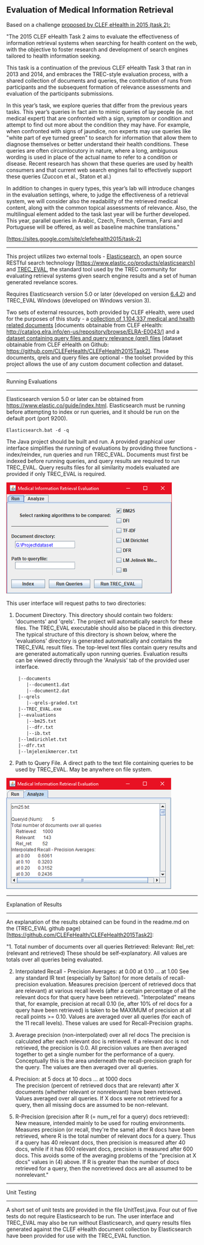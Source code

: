 ## Evaluation of Medical Information Retrieval



Based on a challenge [proposed by CLEF eHealth in 2015 (task 2):](https://sites.google.com/site/clefehealth2015/task-2)

"The 2015 CLEF eHealth Task 2 aims to evaluate the effectiveness of information retrieval systems when searching for health content on the web, with the objective to foster research and development of search engines tailored to health information seeking. 

This task is a continuation of the previous CLEF eHealth Task 3 that ran in 2013 and 2014, and embraces the TREC-style evaluation process, with a shared collection of documents and queries, the contribution of runs from participants and the subsequent formation of relevance assessments and evaluation of the participants submissions. 

In this year’s task, we explore queries that differ from the previous years tasks. This year’s queries in fact aim to mimic queries of lay people (ie. not medical expert) that are confronted with a sign, symptom or condition and attempt to find out more about the condition they may have. For example, when confronted with signs of jaundice, non experts may use queries like "white part of eye turned green" to search for information that allow them to diagnose themselves or better understand their health conditions. These queries are often circumlocutory in nature, where a long, ambiguous wording is used in place of the actual name to refer to a condition or disease. Recent research has shown that these queries are used by health consumers and that current web search engines fail to effectively support these queries (Zuccon et al., Staton et al.)

In addition to changes in query types, this year’s lab will introduce changes in the evaluation settings, where, to judge the effectiveness of a retrieval system, we will consider also the readability of the retrieved medical content, along with the common topical assessments of relevance. Also, the multilingual element added to the task last year will be further developed. This year, parallel queries in Arabic, Czech, French, German, Farsi and Portuguese will be offered, as well as baseline machine translations."

[https://sites.google.com/site/clefehealth2015/task-2]

___________________

This project utilizes two external tools - [Elasticsearch](https://www.elastic.co/products/elasticsearch), an open source RESTful search technology [https://www.elastic.co/products/elasticsearch] and [TREC_EVAL](https://trec.nist.gov/trec_eval/), the standard tool used by the TREC community for evaluating retrieval systems given search engine results and a set of human generated revelance scores.

Requires Elasticsearch version 5.0 or later (developed on version [6.4.2](https://www.elastic.co/downloads/past-releases/elasticsearch-6-4-2)) and TREC_EVAL Windows (developed on Windows version 3).

Two sets of external resources, both provided by CLEF eHealth, were used for the purposes of this study - a [collection of 1,104,337 medical and health related documents](http://catalog.elra.info/en-us/repository/browse/ELRA-E0043/) [documents obtainable from CLEF eHealth: http://catalog.elra.info/en-us/repository/browse/ELRA-E0043/] and a [dataset containing query files and query relevance (qrel) files](https://github.com/CLEFeHealth/CLEFeHealth2015Task2) [dataset obtainable from CLEF eHealth on Github: https://github.com/CLEFeHealth/CLEFeHealth2015Task2].
These documents, qrels and query files are optional - the toolset provided by this project allows the use of any custom document collection and dataset.

-------------------
Running Evaluations
___________________

Elasticsearch version 5.0 or later can be obtained from https://www.elastic.co/guide/index.html. Elasticsearch must be running before attempting to index or run queries, and it should be run on the default port (port 9200).

    Elasticsearch.bat -d -q
    
The Java project should be built and run. A provided graphical user interface simplifies the running of evaluations by providing three functions - index/reindex, run queries and run TREC_EVAL. Documents must first be indexed before running queries, and query results are required to run TREC_EVAL. Query results files for all similarity models evaluated are provided if only TREC_EVAL is required. 

![alt text](https://github.com/IRevaluation/IRmedical/blob/master/GUI_Images/UI_Win10.png "Run")

This user interface will request paths to two directories:

1. Document Directory. This directory should contain two folders: 'documents' and 'qrels'. The project will automatically search for these files. The TREC_EVAL executable should also be placed in this directory. The typical structure of this directory is shown below, where the 'evaluations' directory is generated automatically and contains the TREC_EVAL result files. The top-level text files contain query results and are generated automatically upon running queries. Evaluation results can be viewed directly through the 'Analysis' tab of the provided user interface.

        |--documents
           |--document1.dat
           |--document2.dat
        |--qrels
           |--qrels-graded.txt
        |--TREC_EVAL.exe
        |--evaluations
           |--bm25.txt
           |--dfr.txt
           |--ib.txt
        |--lmdirichlet.txt
        |--dfr.txt
        |--lmjelenikmercer.txt
           
2. Path to Query File. A direct path to the text file containing queries to be used by TREC_EVAL. May be anywhere on file system.

![alt text](https://github.com/IRevaluation/IRmedical/blob/master/GUI_Images/UI_Analyze_Win10.png "Analyze")

----------------------
Explanation of Results
______________________

An explanation of the results obtained can be found in the readme.md on the (TREC_EVAL github page)[https://github.com/CLEFeHealth/CLEFeHealth2015Task2]:

"1. Total number of documents over all queries
        Retrieved:
        Relevant:
        Rel_ret:     (relevant and retrieved)
   These should be self-explanatory.  All values are totals over all
   queries being evaluated.
   
2. Interpolated Recall - Precision Averages:
        at 0.00
        at 0.10
        ...
        at 1.00
   See any standard IR text (especially by Salton) for more details of 
   recall-precision evaluation.  Measures precision (percent of retrieved
   docs that are relevant) at various recall levels (after a certain
   percentage of all the relevant docs for that query have been retrieved).
   "Interpolated" means that, for example, precision at recall
   0.10 (ie, after 10% of rel docs for a query have been retrieved) is
   taken to be MAXIMUM of precision at all recall points >= 0.10.
   Values are averaged over all queries (for each of the 11 recall levels).
   These values are used for Recall-Precision graphs.
   
3. Average precision (non-interpolated) over all rel docs
   The precision is calculated after each relevant doc is retrieved.
   If a relevant doc is not retrieved, the precision is 0.0.
   All precision values are then averaged together to get a single number
   for the performance of a query.  Conceptually this is the area
   underneath the recall-precision graph for the query.
   The values are then averaged over all queries.
   
4. Precision:
       at 5    docs
       at 10   docs
       ...
       at 1000 docs   
   The precision (percent of retrieved docs that are relevant) after X
   documents (whether relevant or nonrelevant) have been retrieved.
   Values averaged over all queries.  If X docs were not retrieved
   for a query, then all missing docs are assumed to be non-relevant.
   
5. R-Precision (precision after R (= num_rel for a query) docs retrieved):
   New measure, intended mainly to be used for routing environments.
   Measures precision (or recall, they're the same) after R docs
   have been retrieved, where R is the total number of relevant docs
   for a query.  Thus if a query has 40 relevant docs, then precision
   is measured after 40 docs, while if it has 600 relevant docs, precision
   is measured after 600 docs.  This avoids some of the averaging
   problems of the "precision at X docs" values in (4) above.
   If R is greater than the number of docs retrieved for a query, then
   the nonretrieved docs are all assumed to be nonrelevant."
   
------------
Unit Testing
____________

A short set of unit tests are provided in the file UnitTest.java. Four out of five tests do not require Elasticsearch to be run. The user interface and TREC_EVAL may also be run without Elasticsearch, and query results files generated against the CLEF eHealth document collection by Elasticsearch have been provided for use with the TREC_EVAL function.

